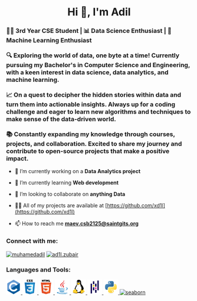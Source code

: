 <h1 align="center">Hi 👋, I'm Adil</h1>
<h3 align="left">👨‍💻 3rd Year CSE Student | 📊 Data Science Enthusiast | 🤖 Machine Learning Enthusiast 
  <br />
  <br />
🔍 Exploring the world of data, one byte at a time! Currently pursuing my Bachelor's in Computer Science and Engineering, with a keen interest in data science, data analytics, and machine learning.
<br />
  <br />
📈 On a quest to decipher the hidden stories within data and turn them into actionable insights. Always up for a coding challenge and eager to learn new algorithms and techniques to make sense of the data-driven world. 
<br />
  <br />
📚 Constantly expanding my knowledge through courses, projects, and collaboration. Excited to share my journey and contribute to open-source projects that make a positive impact.</h3>

- 🔭 I’m currently working on a **Data Analytics project**

- 🌱 I’m currently learning **Web development**

- 👯 I’m looking to collaborate on **anything Data**

- 👨‍💻 All of my projects are available at [https://github.com/xd1l](https://github.com/xd1l)

- 📫 How to reach me **maev.csb2125@saintgits.org**

<h3 align="left">Connect with me:</h3>
<p align="left">
<a href="https://linkedin.com/in/muhamedadil" target="blank"><img align="center" src="https://raw.githubusercontent.com/rahuldkjain/github-profile-readme-generator/master/src/images/icons/Social/linked-in-alt.svg" alt="muhamedadil" height="30" width="40" /></a>
<a href="https://instagram.com/ad1l.zubair" target="blank"><img align="center" src="https://raw.githubusercontent.com/rahuldkjain/github-profile-readme-generator/master/src/images/icons/Social/instagram.svg" alt="ad1l.zubair" height="30" width="40" /></a>
</p>

<h3 align="left">Languages and Tools:</h3>
<p align="left"> <a href="https://www.cprogramming.com/" target="_blank" rel="noreferrer"> <img src="https://raw.githubusercontent.com/devicons/devicon/master/icons/c/c-original.svg" alt="c" width="40" height="40"/> </a> <a href="https://www.w3schools.com/css/" target="_blank" rel="noreferrer"> <img src="https://raw.githubusercontent.com/devicons/devicon/master/icons/css3/css3-original-wordmark.svg" alt="css3" width="40" height="40"/> </a> <a href="https://www.w3.org/html/" target="_blank" rel="noreferrer"> <img src="https://raw.githubusercontent.com/devicons/devicon/master/icons/html5/html5-original-wordmark.svg" alt="html5" width="40" height="40"/> </a> <a href="https://www.java.com" target="_blank" rel="noreferrer"> <img src="https://raw.githubusercontent.com/devicons/devicon/master/icons/java/java-original.svg" alt="java" width="40" height="40"/> </a> <a href="https://www.linux.org/" target="_blank" rel="noreferrer"> <img src="https://raw.githubusercontent.com/devicons/devicon/master/icons/linux/linux-original.svg" alt="linux" width="40" height="40"/> </a> <a href="https://pandas.pydata.org/" target="_blank" rel="noreferrer"> <img src="https://raw.githubusercontent.com/devicons/devicon/2ae2a900d2f041da66e950e4d48052658d850630/icons/pandas/pandas-original.svg" alt="pandas" width="40" height="40"/> </a> <a href="https://www.python.org" target="_blank" rel="noreferrer"> <img src="https://raw.githubusercontent.com/devicons/devicon/master/icons/python/python-original.svg" alt="python" width="40" height="40"/> </a> <a href="https://seaborn.pydata.org/" target="_blank" rel="noreferrer"> <img src="https://seaborn.pydata.org/_images/logo-mark-lightbg.svg" alt="seaborn" width="40" height="40"/> </a> </p>
